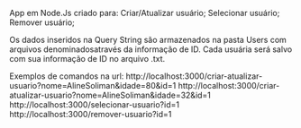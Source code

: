 App em Node.Js criado para:
Criar/Atualizar usuário;
Selecionar usuário;
Remover usuário;

Os dados inseridos na Query String são armazenados na pasta Users com arquivos denominadosatravés da informação de ID. Cada usuária será salvo com sua informação de ID no arquivo .txt.

Exemplos de comandos na url:
http://localhost:3000/criar-atualizar-usuario?nome=AlineSoliman&idade=80&id=1
http://localhost:3000/criar-atualizar-usuario?nome=AlineSoliman&idade=32&id=1
http://localhost:3000/selecionar-usuario?id=1
http://localhost:3000/remover-usuario?id=1
